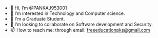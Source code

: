- 👋 Hi, I’m @PANKAJ953001
- 👀 I’m interested in Technology and Computer science.
- 🌱 I'm a Graduate Student.
- 💞️ I’m looking to collaborate on Software development and Security.
- 📫 How to reach me: through email: freeeducationpks@gmail.com

<!---
PANKAJ953001/PANKAJ953001 is a ✨ special ✨ repository because its `README.md` (this file) appears on your GitHub profile.
You can click the Preview link to take a look at your changes.
--->
